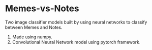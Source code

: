 # Memes-vs-Notes

Two image classifier models built by using neural networks to classify between Memes and Notes.
1. Made using numpy.
2. Convolutional Neural Network model using pytorch framework.
